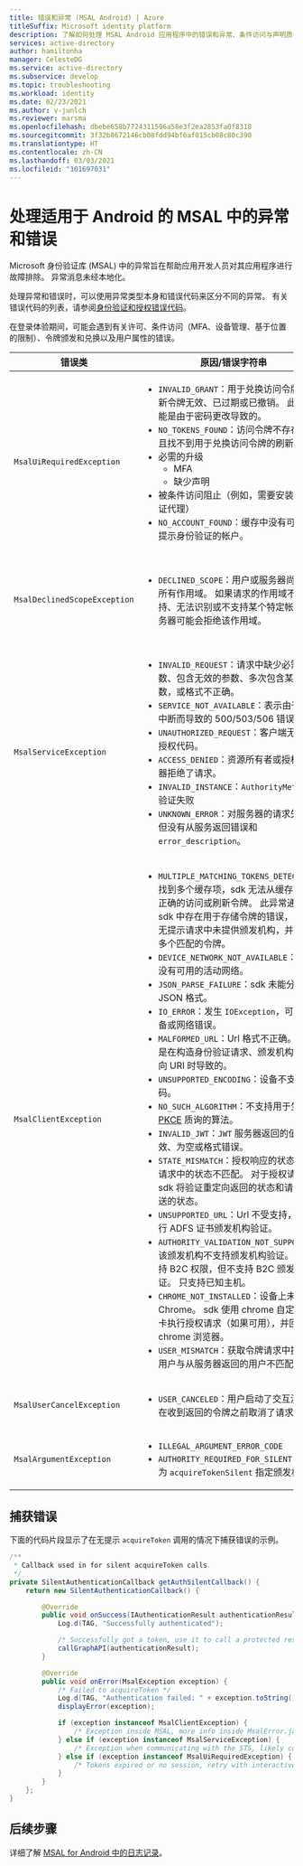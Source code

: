 ```yaml
---
title: 错误和异常 (MSAL Android) | Azure
titleSuffix: Microsoft identity platform
description: 了解如何处理 MSAL Android 应用程序中的错误和异常、条件访问与声明质询。
services: active-directory
author: hamiltonha
manager: CelesteDG
ms.service: active-directory
ms.subservice: develop
ms.topic: troubleshooting
ms.workload: identity
ms.date: 02/23/2021
ms.author: v-junlch
ms.reviewer: marsma
ms.openlocfilehash: dbebe658b7724311596a58e3f2ea2853fa0f8318
ms.sourcegitcommit: 3f32b8672146cb08fdd94bf6af015cb08c80c390
ms.translationtype: HT
ms.contentlocale: zh-CN
ms.lasthandoff: 03/03/2021
ms.locfileid: "101697031"
---
```

# <a name="handle-exceptions-and-errors-in-msal-for-android"></a>处理适用于 Android 的 MSAL 中的异常和错误

Microsoft 身份验证库 (MSAL) 中的异常旨在帮助应用开发人员对其应用程序进行故障排除。 异常消息未经本地化。

处理异常和错误时，可以使用异常类型本身和错误代码来区分不同的异常。  有关错误代码的列表，请参阅[身份验证和授权错误代码](reference-aadsts-error-codes.md)。

在登录体验期间，可能会遇到有关许可、条件访问（MFA、设备管理、基于位置的限制）、令牌颁发和兑换以及用户属性的错误。


|错误类 | 原因/错误字符串| 处理方式 |
|-----------|------------|----------------|
|`MsalUiRequiredException`| <ul><li>`INVALID_GRANT`：用于兑换访问令牌的刷新令牌无效、已过期或已撤销。 此异常可能是由于密码更改导致的。 </li><li>`NO_TOKENS_FOUND`：访问令牌不存在，并且找不到用于兑换访问令牌的刷新令牌。</li> <li>必需的升级<ul><li>MFA</li><li>缺少声明</li></ul></li><li>被条件访问阻止（例如，需要安装身份验证代理）</li><li>`NO_ACCOUNT_FOUND`：缓存中没有可用于无提示身份验证的帐户。</li></ul> |调用 `acquireToken()` 以提示用户输入用户名和密码，可能还需要同意并执行多重身份验证。|
|`MsalDeclinedScopeException`|<ul><li>`DECLINED_SCOPE`：用户或服务器尚未接受所有作用域。 如果请求的作用域不受支持、无法识别或不支持某个特定帐户，服务器可能会拒绝该作用域。 </li></ul>| 开发人员应该决定是继续使用授予的作用域进行身份验证还是结束身份验证过程。 选项仅为已授予的范围重新提交获取令牌请求，并通过传递 `silentParametersForGrantedScopes` 和调用 `acquireTokenSilent` 提供有关已授予了哪些权限的提示。 |
|`MsalServiceException`|<ul><li>`INVALID_REQUEST`：请求中缺少必需的参数、包含无效的参数、多次包含某个参数，或格式不正确。 </li><li>`SERVICE_NOT_AVAILABLE`：表示由于服务中断而导致的 500/503/506 错误代码。 </li><li>`UNAUTHORIZED_REQUEST`：客户端无权请求授权代码。</li><li>`ACCESS_DENIED`：资源所有者或授权服务器拒绝了请求。</li><li>`INVALID_INSTANCE`：`AuthorityMetadata` 验证失败</li><li>`UNKNOWN_ERROR`：对服务器的请求失败，但没有从服务返回错误和 `error_description`。</li><ul>| 此异常类表示与服务通信时的错误，可以来自授权终结点或令牌终结点。 MSAL 从服务器响应中读取错误和 error_description。 通常，通过在代码中或在应用注册门户中修复应用配置来解决这些错误。 服务中断很少会触发此警告，只有等待服务恢复才能缓解此警告。  |
|`MsalClientException`|<ul><li> `MULTIPLE_MATCHING_TOKENS_DETECTED`：找到多个缓存项，sdk 无法从缓存中识别正确的访问或刷新令牌。 此异常通常表示 sdk 中存在用于存储令牌的错误，或者在无提示请求中未提供颁发机构，并且找到多个匹配的令牌。 </li><li>`DEVICE_NETWORK_NOT_AVAILABLE`：设备上没有可用的活动网络。 </li><li>`JSON_PARSE_FAILURE`：sdk 未能分析 JSON 格式。</li><li>`IO_ERROR`：发生 `IOException`，可能是设备或网络错误。 </li><li>`MALFORMED_URL`：Url 格式不正确。 可能是在构造身份验证请求、颁发机构或重定向 URI 时导致的。 </li><li>`UNSUPPORTED_ENCODING`：设备不支持编码。 </li><li>`NO_SUCH_ALGORITHM`：不支持用于生成 [PKCE](https://tools.ietf.org/html/rfc7636) 质询的算法。 </li><li>`INVALID_JWT`：`JWT` 服务器返回的值无效、为空或格式错误。 </li><li>`STATE_MISMATCH`：授权响应的状态与授权请求中的状态不匹配。 对于授权请求，sdk 将验证重定向返回的状态和请求中发送的状态。 </li><li>`UNSUPPORTED_URL`：Url 不受支持，无法执行 ADFS 证书颁发机构验证。 </li><li> `AUTHORITY_VALIDATION_NOT_SUPPORTED`：该颁发机构不支持颁发机构验证。 sdk 支持 B2C 权限，但不支持 B2C 颁发机构验证。 只支持已知主机。 </li><li>`CHROME_NOT_INSTALLED`：设备上未安装 Chrome。 sdk 使用 chrome 自定义选项卡执行授权请求（如果可用），并回退到 chrome 浏览器。 </li><li>`USER_MISMATCH`：获取令牌请求中提供的用户与从服务器返回的用户不匹配。</li></ul>|此异常类表示库本地的常规错误。 可以通过更正请求来处理这些异常。|
|`MsalUserCancelException`|<ul><li>`USER_CANCELED`：用户启动了交互流，并在收到返回的令牌之前取消了请求。 </li></ul>||
|`MsalArgumentException`|<ul><li>`ILLEGAL_ARGUMENT_ERROR_CODE`</li><li>`AUTHORITY_REQUIRED_FOR_SILENT`：必须为 `acquireTokenSilent` 指定颁发机构。</li></ul>|开发人员可以通过以下方式缓解这些错误：更正参数并确保完成了交互式验证、完成回调、设置作用域，并提供了具有有效 ID 的帐户。|


## <a name="catching-errors"></a>捕获错误

下面的代码片段显示了在无提示 `acquireToken` 调用的情况下捕获错误的示例。

```java
/**
 * Callback used in for silent acquireToken calls.
 */
private SilentAuthenticationCallback getAuthSilentCallback() {
    return new SilentAuthenticationCallback() {

        @Override
        public void onSuccess(IAuthenticationResult authenticationResult) {
            Log.d(TAG, "Successfully authenticated");

            /* Successfully got a token, use it to call a protected resource - MSGraph */
            callGraphAPI(authenticationResult);
        }

        @Override
        public void onError(MsalException exception) {
            /* Failed to acquireToken */
            Log.d(TAG, "Authentication failed: " + exception.toString());
            displayError(exception);

            if (exception instanceof MsalClientException) {
                /* Exception inside MSAL, more info inside MsalError.java */
            } else if (exception instanceof MsalServiceException) {
                /* Exception when communicating with the STS, likely config issue */
            } else if (exception instanceof MsalUiRequiredException) {
                /* Tokens expired or no session, retry with interactive */
            }
        }
    };
}
```

## <a name="next-steps"></a>后续步骤

详细了解 [MSAL for Android 中的日志记录](msal-logging-android.md)。
